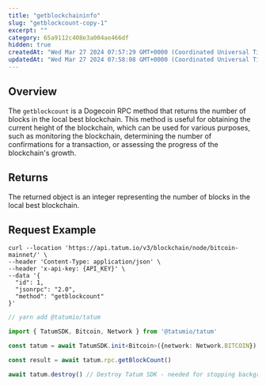 ```yaml
---
title: "getblockchaininfo"
slug: "getblockcount-copy-1"
excerpt: ""
category: 65a9112c408e3a004ae466df
hidden: true
createdAt: "Wed Mar 27 2024 07:57:29 GMT+0000 (Coordinated Universal Time)"
updatedAt: "Wed Mar 27 2024 07:58:08 GMT+0000 (Coordinated Universal Time)"
---
```

## Overview

The `getblockcount` is a Dogecoin RPC method that returns the number of blocks in the local best blockchain. This method is useful for obtaining the current height of the blockchain, which can be used for various purposes, such as monitoring the blockchain, determining the number of confirmations for a transaction, or assessing the progress of the blockchain's growth.

## Returns

The returned object is an integer representing the number of blocks in the local best blockchain.

## Request Example

```curl cURL
curl --location 'https://api.tatum.io/v3/blockchain/node/bitcoin-mainnet/' \
--header 'Content-Type: application/json' \
--header 'x-api-key: {API_KEY}' \
--data '{
  "id": 1,
  "jsonrpc": "2.0",
  "method": "getblockcount"
}'
```
```typescript JS SDK
// yarn add @tatumio/tatum

import { TatumSDK, Bitcoin, Network } from '@tatumio/tatum'

const tatum = await TatumSDK.init<Bitcoin>({network: Network.BITCOIN})

const result = await tatum.rpc.getBlockCount()

await tatum.destroy() // Destroy Tatum SDK - needed for stopping background jobs
```
